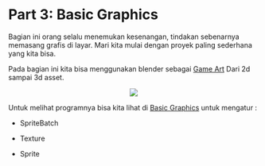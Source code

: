 # Part 3: Basic Graphics

Bagian ini orang selalu menemukan kesenangan, tindakan sebenarnya memasang grafis di layar. Mari kita mulai dengan proyek paling sederhana yang kita bisa.

Pada bagian ini kita bisa menggunakan blender sebagai [Game Art](http://www.gamefromscratch.com/www.gamefromscratch.com/page/Complete-Blender-Game-Art-Tutorial-From-zero-experience-to-2D-or-3D-game-ready-asset.aspx) Dari 2d sampai 3d asset.
<div align="center"><img src="https://user-images.githubusercontent.com/30854434/30596875-a17e0d86-9d7f-11e7-95a1-98f67eb46277.png" widht="70%" /></div>

Untuk melihat programnya bisa kita lihat di [Basic Graphics](http://www.gamefromscratch.com/post/2013/10/02/LibGDX-Tutorial-3-Basic-graphics.aspx) untuk mengatur :
* SpriteBatch

* Texture

* Sprite
